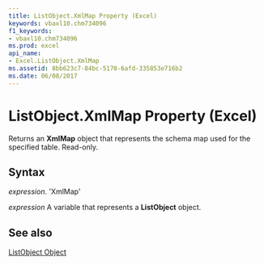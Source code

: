 ```yaml
---
title: ListObject.XmlMap Property (Excel)
keywords: vbaxl10.chm734096
f1_keywords:
- vbaxl10.chm734096
ms.prod: excel
api_name:
- Excel.ListObject.XmlMap
ms.assetid: 8bb623c7-84bc-5170-6afd-335853e716b2
ms.date: 06/08/2017
---
```



# ListObject.XmlMap Property (Excel)

Returns an  **XmlMap** object that represents the schema map used for the specified table. Read-only.


## Syntax

 _expression_. 'XmlMap'

 _expression_ A variable that represents a **ListObject** object.


## See also


[ListObject Object](Excel.ListObject.md)

